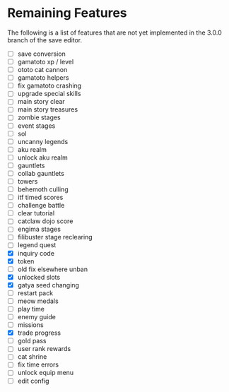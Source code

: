 # Remaining Features

The following is a list of features that are not yet implemented in the 3.0.0
branch of the save editor.

- [ ] save conversion
- [ ] gamatoto xp / level
- [ ] ototo cat cannon
- [ ] gamatoto helpers
- [ ] fix gamatoto crashing
- [ ] upgrade special skills
- [ ] main story clear
- [ ] main story treasures
- [ ] zombie stages
- [ ] event stages
- [ ] sol
- [ ] uncanny legends
- [ ] aku realm
- [ ] unlock aku realm
- [ ] gauntlets
- [ ] collab gauntlets
- [ ] towers
- [ ] behemoth culling
- [ ] itf timed scores
- [ ] challenge battle
- [ ] clear tutorial
- [ ] catclaw dojo score
- [ ] engima stages
- [ ] filibuster stage reclearing
- [ ] legend quest
- [x] inquiry code
- [x] token
- [ ] old fix elsewhere unban
- [x] unlocked slots
- [x] gatya seed changing
- [ ] restart pack
- [ ] meow medals
- [ ] play time
- [ ] enemy guide
- [ ] missions
- [x] trade progress
- [ ] gold pass
- [ ] user rank rewards
- [ ] cat shrine
- [ ] fix time errors
- [ ] unlock equip menu
- [ ] edit config
